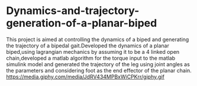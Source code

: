 # Dynamics-and-trajectory-generation-of-a-planar-biped
This project is aimed at controlling the dynamics of a biped and generating the trajectory of a bipedal gait.Developed the dynamics of a planar biped,using lagrangian mechanics by assuming it to be a 4 linked open chain,developed a matlab algorithm for the torque input to the matlab simulink model and generated the trajectory of the leg using joint angles as the parameters and considering foot as the end effector of the planar chain.
https://media.giphy.com/media/JdRV434MPBxWiCPKrr/giphy.gif
